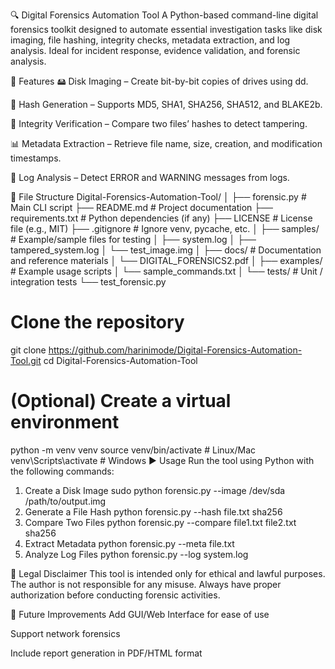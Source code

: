 🔍 Digital Forensics Automation Tool
A Python-based command-line digital forensics toolkit designed to automate essential investigation tasks like disk imaging, file hashing, integrity checks, metadata extraction, and log analysis. Ideal for incident response, evidence validation, and forensic analysis.

📌 Features
🖴 Disk Imaging – Create bit-by-bit copies of drives using dd.

🔑 Hash Generation – Supports MD5, SHA1, SHA256, SHA512, and BLAKE2b.

📂 Integrity Verification – Compare two files’ hashes to detect tampering.

📊 Metadata Extraction – Retrieve file name, size, creation, and modification timestamps.

📜 Log Analysis – Detect ERROR and WARNING messages from logs.

📂 File Structure
Digital-Forensics-Automation-Tool/
│
├── forensic.py # Main CLI script
├── README.md # Project documentation
├── requirements.txt # Python dependencies (if any)
├── LICENSE # License file (e.g., MIT)
├── .gitignore # Ignore venv, pycache, etc.
│
├── samples/ # Example/sample files for testing
│ ├── system.log
│ ├── tampered_system.log
│ └── test_image.img
│
├── docs/ # Documentation and reference materials
│ └── DIGITAL_FORENSICS2.pdf
│
├── examples/ # Example usage scripts
│ └── sample_commands.txt
│
└── tests/ # Unit / integration tests
└── test_forensic.py

# Clone the repository
git clone https://github.com/harinimode/Digital-Forensics-Automation-Tool.git
cd Digital-Forensics-Automation-Tool

# (Optional) Create a virtual environment
python -m venv venv
source venv/bin/activate   # Linux/Mac
venv\Scripts\activate      # Windows
▶️ Usage
Run the tool using Python with the following commands:

1. Create a Disk Image
sudo python forensic.py --image /dev/sda /path/to/output.img
2. Generate a File Hash
python forensic.py --hash file.txt sha256
3. Compare Two Files
python forensic.py --compare file1.txt file2.txt sha256
4. Extract Metadata
python forensic.py --meta file.txt
5. Analyze Log Files
python forensic.py --log system.log

📜 Legal Disclaimer
This tool is intended only for ethical and lawful purposes. The author is not responsible for any misuse. Always have proper authorization before conducting forensic activities.

🚀 Future Improvements
Add GUI/Web Interface for ease of use

Support network forensics

Include report generation in PDF/HTML format

